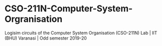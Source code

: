 # CSO-211N-Computer-System-Orgranisation
Logisim circuits of the Computer System Organisation (CSO-211N) Lab | IIT (BHU) Varanasi | Odd semester 2019-20
